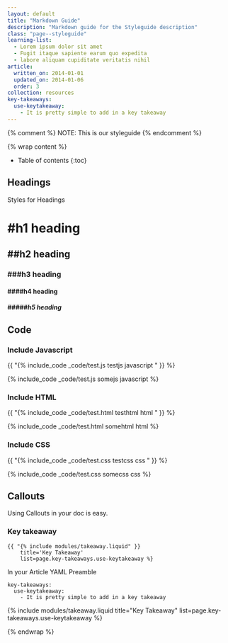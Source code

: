 ```yaml
---
layout: default
title: "Markdown Guide"
description: "Markdown guide for the Styleguide description"
class: "page--styleguide"
learning-list:
  - Lorem ipsum dolor sit amet
  - Fugit itaque sapiente earum quo expedita
  - labore aliquam cupiditate veritatis nihil
article:
  written_on: 2014-01-01
  updated_on: 2014-01-06
  order: 3
collection: resources
key-takeaways:
  use-keytakeaway:
    - It is pretty simple to add in a key takeaway
---
```

{% comment %}
NOTE: This is our styleguide
{% endcomment %}

{% wrap content %}

* Table of contents
{:toc}

## Headings

Styles for Headings

# #h1 heading

## ##h2 heading

### ###h3 heading

#### ####h4 heading

##### #####h5 heading

## Code

### Include Javascript

  {{ "{% include_code _code/test.js testjs javascript " }} %}

{% include_code _code/test.js somejs javascript %}


### Include HTML

  {{ "{% include_code _code/test.html testhtml html " }} %}

{% include_code _code/test.html somehtml html %}


### Include CSS

  {{ "{% include_code _code/test.css testcss css " }} %}

{% include_code _code/test.css somecss css %}

## Callouts

Using Callouts in your doc is easy.

### Key takeaway

    {{ "{% include modules/takeaway.liquid" }}
    	title='Key Takeaway' 
    	list=page.key-takeaways.use-keytakeaway %}

In your Article YAML Preamble

    key-takeaways:
	  use-keytakeaway:
	    - It is pretty simple to add in a key takeaway

{% include modules/takeaway.liquid title="Key Takeaway" list=page.key-takeaways.use-keytakeaway %}

{% endwrap %}